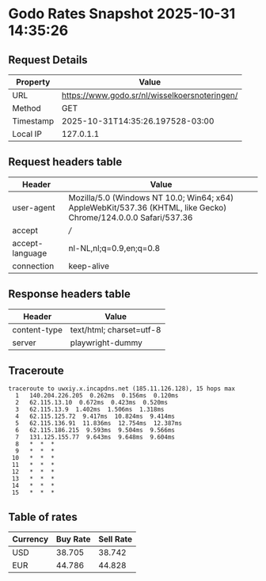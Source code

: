 # Godo Rates Snapshot 2025-10-31 14:35:26
## Request Details

| Property | Value |
|----------|-------|
| URL | https://www.godo.sr/nl/wisselkoersnoteringen/ |
| Method | GET |
| Timestamp | 2025-10-31T14:35:26.197528-03:00 |
| Local IP | 127.0.1.1 |
    
## Request headers table

| Header | Value |
|--------|-------|
| user-agent | Mozilla/5.0 (Windows NT 10.0; Win64; x64) AppleWebKit/537.36 (KHTML, like Gecko) Chrome/124.0.0.0 Safari/537.36 |
| accept | */* |
| accept-language | nl-NL,nl;q=0.9,en;q=0.8 |
| connection | keep-alive |

    
## Response headers table
| Header | Value |
|--------|-------|
| content-type | text/html; charset=utf-8 |
| server | playwright-dummy |

## Traceroute 

```
traceroute to uwxiy.x.incapdns.net (185.11.126.128), 15 hops max
  1   140.204.226.205  0.262ms  0.156ms  0.120ms 
  2   62.115.13.10  0.672ms  0.423ms  0.520ms 
  3   62.115.13.9  1.402ms  1.506ms  1.318ms 
  4   62.115.125.72  9.417ms  10.824ms  9.414ms 
  5   62.115.136.91  11.836ms  12.754ms  12.387ms 
  6   62.115.186.215  9.593ms  9.504ms  9.566ms 
  7   131.125.155.77  9.643ms  9.648ms  9.604ms 
  8   *  *  * 
  9   *  *  * 
 10   *  *  * 
 11   *  *  * 
 12   *  *  * 
 13   *  *  * 
 14   *  *  * 
 15   *  *  * 

```


## Table of rates

| Currency | Buy Rate | Sell Rate |
|----------|----------|-----------|
| USD | 38.705 | 38.742 |
| EUR | 44.786 | 44.828 |
